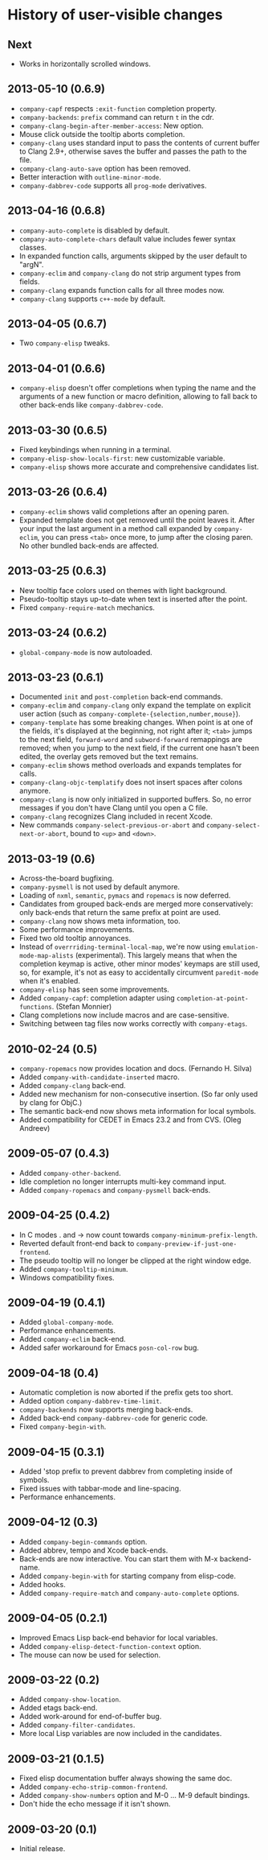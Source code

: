 # History of user-visible changes

## Next

* Works in horizontally scrolled windows.

## 2013-05-10 (0.6.9)

* `company-capf` respects `:exit-function` completion property.
* `company-backends`: `prefix` command can return `t` in the cdr.
* `company-clang-begin-after-member-access`: New option.
* Mouse click outside the tooltip aborts completion.
* `company-clang` uses standard input to pass the contents of current buffer to
  Clang 2.9+, otherwise saves the buffer and passes the path to the file.
* `company-clang-auto-save` option has been removed.
* Better interaction with `outline-minor-mode`.
* `company-dabbrev-code` supports all `prog-mode` derivatives.

## 2013-04-16 (0.6.8)

* `company-auto-complete` is disabled by default.
* `company-auto-complete-chars` default value includes fewer syntax classes.
* In expanded function calls, arguments skipped by the user default to "argN".
* `company-eclim` and `company-clang` do not strip argument types from fields.
* `company-clang` expands function calls for all three modes now.
* `company-clang` supports `c++-mode` by default.

## 2013-04-05 (0.6.7)

* Two `company-elisp` tweaks.

## 2013-04-01 (0.6.6)

* `company-elisp` doesn't offer completions when typing the name and the
  arguments of a new function or macro definition, allowing to fall back to
  other back-ends like `company-dabbrev-code`.

## 2013-03-30 (0.6.5)

* Fixed keybindings when running in a terminal.
* `company-elisp-show-locals-first`: new customizable variable.
* `company-elisp` shows more accurate and comprehensive candidates list.

## 2013-03-26 (0.6.4)

* `company-eclim` shows valid completions after an opening paren.
* Expanded template does not get removed until the point leaves it.  After your
  input the last argument in a method call expanded by `company-eclim`, you can
  press `<tab>` once more, to jump after the closing paren.  No other bundled
  back-ends are affected.

## 2013-03-25 (0.6.3)

* New tooltip face colors used on themes with light background.
* Pseudo-tooltip stays up-to-date when text is inserted after the point.
* Fixed `company-require-match` mechanics.

## 2013-03-24 (0.6.2)

* `global-company-mode` is now autoloaded.

## 2013-03-23 (0.6.1)

* Documented `init` and `post-completion` back-end commands.
* `company-eclim` and `company-clang` only expand the template on explicit user
  action (such as `company-complete-{selection,number,mouse}`).
* `company-template` has some breaking changes.  When point is at one of the
  fields, it's displayed at the beginning, not right after it; `<tab>` jumps to
  the next field, `forward-word` and `subword-forward` remappings are removed;
  when you jump to the next field, if the current one hasn't been edited, the
  overlay gets removed but the text remains.
* `company-eclim` shows method overloads and expands templates for calls.
* `company-clang-objc-templatify` does not insert spaces after colons anymore.
* `company-clang` is now only initialized in supported buffers.
  So, no error messages if you don't have Clang until you open a C file.
* `company-clang` recognizes Clang included in recent Xcode.
* New commands `company-select-previous-or-abort` and
  `company-select-next-or-abort`, bound to `<up>` and `<down>`.

## 2013-03-19 (0.6)

* Across-the-board bugfixing.
* `company-pysmell` is not used by default anymore.
* Loading of `nxml`, `semantic`, `pymacs` and `ropemacs` is now deferred.
* Candidates from grouped back-ends are merged more conservatively: only
  back-ends that return the same prefix at point are used.
* `company-clang` now shows meta information, too.
* Some performance improvements.
* Fixed two old tooltip annoyances.
* Instead of `overrriding-terminal-local-map`, we're now using
  `emulation-mode-map-alists` (experimental).  This largely means that when the
  completion keymap is active, other minor modes' keymaps are still used, so,
  for example, it's not as easy to accidentally circumvent `paredit-mode`
  when it's enabled.
* `company-elisp` has seen some improvements.
* Added `company-capf`: completion adapter using
  `completion-at-point-functions`.  (Stefan Monnier)
* Clang completions now include macros and are case-sensitive.
* Switching between tag files now works correctly with `company-etags`.

## 2010-02-24 (0.5)

* `company-ropemacs` now provides location and docs.  (Fernando H. Silva)
* Added `company-with-candidate-inserted` macro.
* Added `company-clang` back-end.
* Added new mechanism for non-consecutive insertion.
  (So far only used by clang for ObjC.)
* The semantic back-end now shows meta information for local symbols.
* Added compatibility for CEDET in Emacs 23.2 and from CVS.  (Oleg Andreev)

## 2009-05-07 (0.4.3)

* Added `company-other-backend`.
* Idle completion no longer interrupts multi-key command input.
* Added `company-ropemacs` and `company-pysmell` back-ends.

## 2009-04-25 (0.4.2)

* In C modes . and -> now count towards `company-minimum-prefix-length`.
* Reverted default front-end back to `company-preview-if-just-one-frontend`.
* The pseudo tooltip will no longer be clipped at the right window edge.
* Added `company-tooltip-minimum`.
* Windows compatibility fixes.

## 2009-04-19 (0.4.1)

* Added `global-company-mode`.
* Performance enhancements.
* Added `company-eclim` back-end.
* Added safer workaround for Emacs `posn-col-row` bug.

## 2009-04-18 (0.4)

* Automatic completion is now aborted if the prefix gets too short.
* Added option `company-dabbrev-time-limit`.
* `company-backends` now supports merging back-ends.
* Added back-end `company-dabbrev-code` for generic code.
* Fixed `company-begin-with`.

## 2009-04-15 (0.3.1)

* Added 'stop prefix to prevent dabbrev from completing inside of symbols.
* Fixed issues with tabbar-mode and line-spacing.
* Performance enhancements.

## 2009-04-12 (0.3)

* Added `company-begin-commands` option.
* Added abbrev, tempo and Xcode back-ends.
* Back-ends are now interactive.  You can start them with M-x backend-name.
* Added `company-begin-with` for starting company from elisp-code.
* Added hooks.
* Added `company-require-match` and `company-auto-complete` options.

## 2009-04-05 (0.2.1)

* Improved Emacs Lisp back-end behavior for local variables.
* Added `company-elisp-detect-function-context` option.
* The mouse can now be used for selection.

## 2009-03-22 (0.2)

* Added `company-show-location`.
* Added etags back-end.
* Added work-around for end-of-buffer bug.
* Added `company-filter-candidates`.
* More local Lisp variables are now included in the candidates.

## 2009-03-21 (0.1.5)

* Fixed elisp documentation buffer always showing the same doc.
* Added `company-echo-strip-common-frontend`.
* Added `company-show-numbers` option and M-0 ... M-9 default bindings.
* Don't hide the echo message if it isn't shown.

## 2009-03-20 (0.1)

* Initial release.
